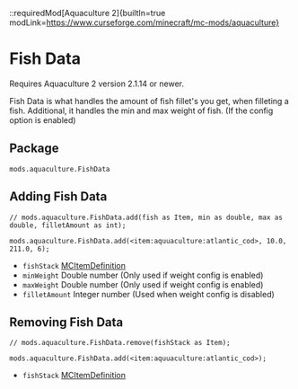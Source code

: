 ::requiredMod[Aquaculture 2]{builtIn=true modLink=https://www.curseforge.com/minecraft/mc-mods/aquaculture}

# Fish Data

Requires Aquaculture 2 version 2.1.14 or newer.

Fish Data is what handles the amount of fish fillet's you get, when filleting a fish. Additional, it handles the min and max weight of fish. (If the config option is enabled)

## Package
`mods.aquaculture.FishData`

## Adding Fish Data

```zenscript
// mods.aquaculture.FishData.add(fish as Item, min as double, max as double, filletAmount as int);

mods.aquaculture.FishData.add(<item:aquuaculture:atlantic_cod>, 10.0, 211.0, 6);
```

- `fishStack` [MCItemDefinition](/vanilla/api/item/MCItemDefinition)
- `minWeight` Double number (Only used if weight config is enabled)
- `maxWeight` Double number (Only used if weight config is enabled)
- `filletAmount` Integer number (Used when weight config is disabled)


## Removing Fish Data

```zenscript
// mods.aquaculture.FishData.remove(fishStack as Item);

mods.aquaculture.FishData.add(<item:aquuaculture:atlantic_cod>);
```

- `fishStack` [MCItemDefinition](/vanilla/api/item/MCItemDefinition)

